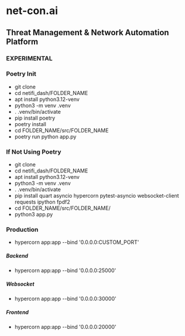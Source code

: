 # net-con.ai #

## Threat Management & Network Automation Platform ##
### EXPERIMENTAL ###

### Poetry Init ###

* git clone 
* cd netifi_dash/FOLDER_NAME
* apt install python3.12-venv
* python3 -m venv .venv 
* . .venv/bin/activate
* pip install poetry 
* poetry install
* cd FOLDER_NAME/src/FOLDER_NAME
* poetry run python app.py

### If Not Using Poetry ###

* git clone 
* cd netifi_dash/FOLDER_NAME
* apt install python3.12-venv
* python3 -m venv .venv 
* . .venv/bin/activate
* pip install quart asyncio hypercorn pytest-asyncio websocket-client requests ipython fpdf2
* cd FOLDER_NAME/src/FOLDER_NAME/ 
* python3 app.py

### Production ###

* hypercorn app:app --bind '0.0.0.0:CUSTOM_PORT'

##### Backend #####
* hypercorn app:app --bind '0.0.0.0:25000'

##### Websocket #####
* hypercorn app:app --bind '0.0.0.0:30000'

##### Frontend #####
* hypercorn app:app --bind '0.0.0.0:20000'







